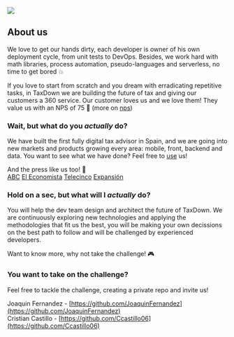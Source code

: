 ![](https://github.com/TaxDownAutomation/coding-challenge/raw/master/assets/logo.png)

## About us

We love to get our hands dirty, each developer is owner of his own deployment cycle, from unit tests to DevOps. Besides, we work hard with math libraries, process automation, pseudo-languages and serverless, no time to get bored :boom:

If you love to start from scratch and you dream with erradicating repetitive tasks, in TaxDown we are building the future of tax and giving our customers a 360 service. Our customer loves us and we love them! They value us with an NPS of 75 :gift: (more on [nps](https://en.wikipedia.org/wiki/Net_Promoter))

### Wait, but what do you *actually* do?

We have built the first fully digital tax advisor in Spain, and we are going into new markets and products growing every area: mobile, front, backend and data. You want to see what we have done? Feel free to [use](https://app.taxdown.es/landing) us!

And the press like us too! :newspaper:  
[ABC](https://www.abc.es/economia/declaracion-renta/abci-seis-deducciones-autonomicas-poco-conocidas-ayudan-ahorrar-declaracion-renta-201906140223_noticia.html)
[El Economista](https://www.eleconomista.es/declaracion-renta/noticias/9939100/06/19/Renta-2018-2019-Dime-donde-declaras-y-te-dire-cuanto-puedes-ahorrar-seis-deducciones-autonomicas-desconocidas.html)
[Telecinco](https://www.telecinco.es/informativos/economia/multas-recargos-retraso-declaracion-renta-taxdown_18_2772270095.html)
[Expansión](https://www.expansion.com/pymes/2019/06/21/5d0374bde5fdea76798b4765.html)

### Hold on a sec, but what will I *actually* do?

You will help the dev team design and architect the future of TaxDown. We are continuously exploring new technologies and applying the methodologies that fit us the best, you will be making your own decissions on the best path to follow and will be challenged by experienced developers.

Want to know more, why not take the challenge! :video_game:

### You want to take on the challenge?

Feel free to tackle the challenge, creating a private repo and invite us!

Joaquin Fernandez - [https://github.com/JoaquinFernandez](https://github.com/JoaquinFernandez)  
Cristian Castillo - [https://github.com/Ccastillo06](https://github.com/Ccastillo06)
